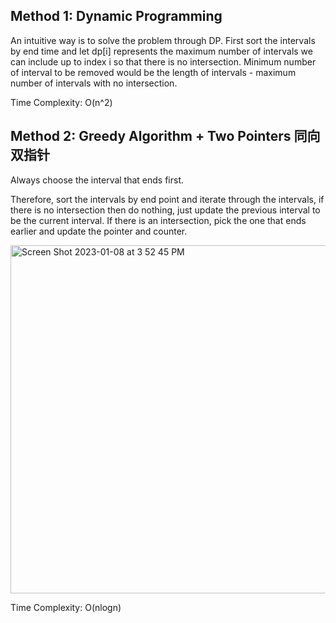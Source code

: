 ## Method 1: Dynamic Programming

An intuitive way is to solve the problem through DP. First sort the intervals by end time and let dp[i] represents the maximum number of intervals we can
include up to index i so that there is no intersection. Minimum number of interval to be removed would be the length of intervals - maximum number of 
intervals with no intersection.

Time Complexity: O(n^2)

## Method 2: Greedy Algorithm + Two Pointers 同向双指针

Always choose the interval that ends first.

Therefore, sort the intervals by end point and iterate through the intervals, if there is no intersection then do nothing, just update the previous interval
to be the current interval. If there is an intersection, pick the one that ends earlier and update the pointer and counter.

<img width="557" alt="Screen Shot 2023-01-08 at 3 52 45 PM" src="https://user-images.githubusercontent.com/106039830/211371004-e45dd0f7-9269-4057-9bb5-c8d752a04f74.png">

Time Complexity: O(nlogn)
